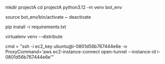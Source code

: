mkdir projectA
cd projectA
python3.12 -m venv bot_env

source bot_env/bin/activate
~ deactivate

pip install -r requirements.txt

virtualenv venv --distribute

cmd = "ssh -i ec2_key ubuntu@i-0801d56b767444e6e -o ProxyCommand='aws ec2-instance-connect open-tunnel --instance-id i-0801d56b767444e6e'"